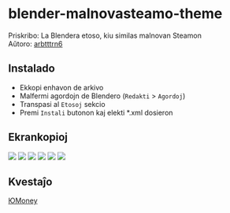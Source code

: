 # blender-malnovasteamo-theme  
Priskribo: La Blendera etoso, kiu similas malnovan Steamon  
Aŭtoro: [arbtttrn6](https://github.com/arbtttrn6)  

## Instalado  

* Ekkopi enhavon de arkivo  
* Malfermi agordojn de Blendero (`Redakti` > `Agordoj`)  
* Transpasi al `Etosoj` sekcio  
* Premi `Instali` butonon kaj elekti *.xml dosieron  

## Ekrankopioj  

![](https://i.imgur.com/yvucGpF.png)
![](https://i.imgur.com/tZwBb9R.png)
![](https://i.imgur.com/I5c5rOy.png)
![](https://i.imgur.com/J9QMzRc.png)
![](https://i.imgur.com/pv08pn3.png)
![](https://i.imgur.com/45TIq70.png)

## Kvestaĵo  
[ЮMoney](https://yoomoney.ru/to/4100111870930873)

